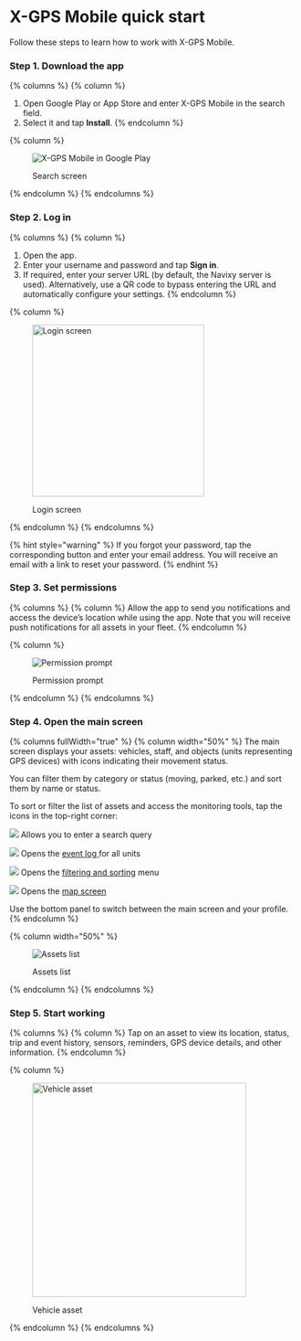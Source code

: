 # X-GPS Mobile quick start

Follow these steps to learn how to work with X-GPS Mobile.

### Step 1. Download the app

{% columns %}
{% column %}
1. Open Google Play or App Store and enter X-GPS Mobile in the search field.
2. Select it and tap **Install**.
{% endcolumn %}

{% column %}
<figure><img src="../../../.gitbook/assets/image.png" alt="X-GPS Mobile in Google Play"><figcaption><p>Search screen</p></figcaption></figure>
{% endcolumn %}
{% endcolumns %}

### Step 2. Log in

{% columns %}
{% column %}
1. Open the app.
2. Enter your username and password and tap **Sign in**.
3. If required, enter your server URL (by default, the Navixy server is used). Alternatively, use a QR code to bypass entering the URL and automatically configure your settings.
{% endcolumn %}

{% column %}
<figure><img src="../../../.gitbook/assets/Untitled (2).jpg" alt="Login screen" width="301"><figcaption><p>Login screen</p></figcaption></figure>
{% endcolumn %}
{% endcolumns %}

{% hint style="warning" %}
If you forgot your password, tap the corresponding button and enter your email address. You will receive an email with a link to reset your password.
{% endhint %}

### Step 3. Set permissions

{% columns %}
{% column %}
Allow the app to send you notifications and access the device’s location while using the app. Note that you will receive push notifications for all assets in your fleet.
{% endcolumn %}

{% column %}
<figure><img src="attachments/allow.jpg" alt="Permission prompt"><figcaption><p>Permission prompt</p></figcaption></figure>


{% endcolumn %}
{% endcolumns %}



### Step 4. Open the main screen

{% columns fullWidth="true" %}
{% column width="50%" %}
The main screen displays your assets: vehicles, staff, and objects (units representing GPS devices) with icons indicating their movement status.

You can filter them by category or status (moving, parked, etc.) and sort them by name or status.

To sort or filter the list of assets and access the monitoring tools, tap the icons in the top-right corner:

&#x20;![](<../../../.gitbook/assets/Untitled (2).png>) Allows you to enter a search query

![](<../../../.gitbook/assets/Untitled (3).png>) Opens the [event log ](https://squaregps.atlassian.net/wiki/spaces/~7120201a6252f8d34242e3bdb7409b5d34d953/pages/3182821465/new+Assets+list#events-list)for all units

![](<../../../.gitbook/assets/Untitled (4).png>) Opens the [filtering and sorting](https://squaregps.atlassian.net/wiki/spaces/USERDOCSOLD/pages/3235676161/Assets+list#sorting-and-filtering) menu

![](<../../../.gitbook/assets/Untitled (5).png>) Opens the [map screen](https://squaregps.atlassian.net/wiki/spaces/USERDOCSOLD/pages/3235676161/Assets+list#map-fullscreen)

Use the bottom panel to switch between the main screen and your profile.
{% endcolumn %}

{% column width="50%" %}
<figure><img src="attachments/Screenshot_20250528_104252-20250528-090654.png" alt="Assets list"><figcaption><p>Assets list</p></figcaption></figure>


{% endcolumn %}
{% endcolumns %}



### Step 5. Start working

{% columns %}
{% column %}
Tap on an asset to view its location, status, trip and event history, sensors, reminders, GPS device details, and other information.
{% endcolumn %}

{% column %}
<figure><img src="../../../.gitbook/assets/Untitled (6).png" alt="Vehicle asset" width="375"><figcaption><p>Vehicle asset</p></figcaption></figure>
{% endcolumn %}
{% endcolumns %}

